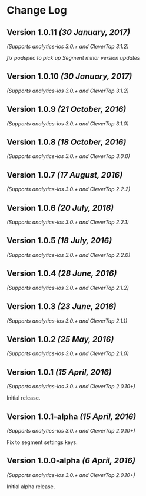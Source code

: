 Change Log
==========

Version 1.0.11 *(30 January, 2017)*
-------------------------------------------
*(Supports analytics-ios 3.0.+ and CleverTap 3.1.2)*

*fix podspec to pick up Segment minor version updates*

Version 1.0.10 *(30 January, 2017)*
-------------------------------------------
*(Supports analytics-ios 3.0.+ and CleverTap 3.1.2)*

Version 1.0.9 *(21 October, 2016)*
-------------------------------------------
*(Supports analytics-ios 3.0.+ and CleverTap 3.1.0)*

Version 1.0.8 *(18 October, 2016)*
-------------------------------------------
*(Supports analytics-ios 3.0.+ and CleverTap 3.0.0)*

Version 1.0.7 *(17 August, 2016)*
-------------------------------------------
*(Supports analytics-ios 3.0.+ and CleverTap 2.2.2)*

Version 1.0.6 *(20 July, 2016)*
-------------------------------------------
*(Supports analytics-ios 3.0.+ and CleverTap 2.2.1)*

Version 1.0.5 *(18 July, 2016)*
-------------------------------------------
*(Supports analytics-ios 3.0.+ and CleverTap 2.2.0)*

Version 1.0.4 *(28 June, 2016)*
-------------------------------------------
*(Supports analytics-ios 3.0.+ and CleverTap 2.1.2)*

Version 1.0.3 *(23 June, 2016)*
-------------------------------------------
*(Supports analytics-ios 3.0.+ and CleverTap 2.1.1)*

Version 1.0.2 *(25 May, 2016)*
-------------------------------------------
*(Supports analytics-ios 3.0.+ and CleverTap 2.1.0)*

Version 1.0.1 *(15 April, 2016)*
-------------------------------------------
*(Supports analytics-ios 3.0.+ and CleverTap 2.0.10+)*

Initial release.

Version 1.0.1-alpha *(15 April, 2016)*
-------------------------------------------
*(Supports analytics-ios 3.0.+ and CleverTap 2.0.10+)*

Fix to segment settings keys.

Version 1.0.0-alpha *(6 April, 2016)*
-------------------------------------------
*(Supports analytics-ios 3.0.+ and CleverTap 2.0.10+)*

Initial alpha release.
